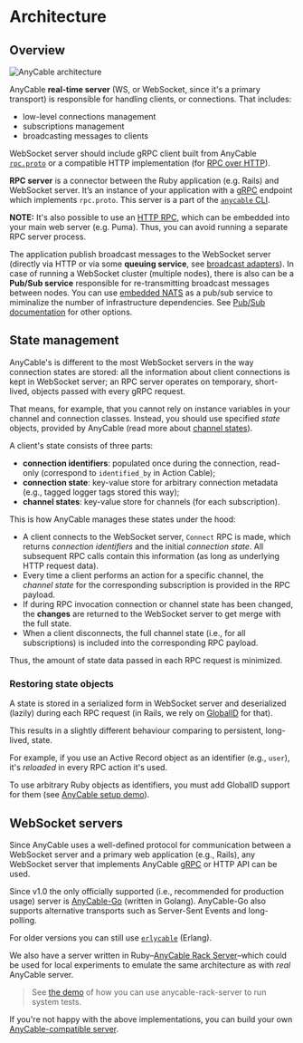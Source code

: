 # Architecture

## Overview

<picture>
  <source srcset="/assets/images/scheme_invert_new.png" media="(prefers-color-scheme: dark)">
  <img alt="AnyCable architecture" src="/assets/images/scheme_new.png">
</picture>

AnyCable **real-time server** (WS, or WebSocket, since it's a primary transport) is responsible for handling clients, or connections. That includes:

- low-level connections management
- subscriptions management
- broadcasting messages to clients

WebSocket server should include gRPC client built from AnyCable [`rpc.proto`](misc/rpc_proto.md) or a compatible HTTP implementation (for [RPC over HTTP](../ruby/http_rpc.md)).

**RPC server** is a connector between the Ruby application (e.g. Rails) and WebSocket server. It’s an instance of your application with a [gRPC](https://grpc.io) endpoint which implements `rpc.proto`. This server is a part of the [`anycable` CLI](ruby/cli.md).

**NOTE:** It's also possible to use an [HTTP RPC](../ruby/http_rpc.md), which can be embedded into your main web server (e.g. Puma). Thus, you can avoid running a separate RPC server process.

The application publish broadcast messages to the WebSocket server (directly via HTTP or via some **queuing service**, see [broadcast adapters](/ruby/broadcast_adapters.md)). In case of running a WebSocket cluster (multiple nodes), there is also can be a **Pub/Sub service** responsible for re-transmitting broadcast messages between nodes. You can use [embedded NATS](/anycable-go/embedded_nats.md) as a pub/sub service to miminalize the number of infrastructure dependencies. See [Pub/Sub documentation](/anycable-go/pubsub.md) for other options.

## State management

AnyCable's is different to the most WebSocket servers in the way connection states are stored: all the information about client connections is kept in WebSocket server; an RPC server operates on temporary, short-lived, objects passed with every gRPC request.

That means, for example, that you cannot rely on instance variables in your channel and connection classes. Instead, you should use specified _state_ objects, provided by AnyCable (read more about [channel states](rails/channels_state.md)).

A client's state consists of three parts:

- **connection identifiers**: populated once during the connection, read-only (correspond to `identified_by` in Action Cable);
- **connection state**: key-value store for arbitrary connection metadata (e.g., tagged logger tags stored this way);
- **channel states**: key-value store for channels (for each subscription).

This is how AnyCable manages these states under the hood:

- A client connects to the WebSocket server, `Connect` RPC is made, which returns _connection identifiers_ and the initial _connection state_. All subsequent RPC calls contain this information (as long as underlying HTTP request data).
- Every time a client performs an action for a specific channel, the _channel state_ for the corresponding subscription is provided in the RPC payload.
- If during RPC invocation connection or channel state has been changed, the **changes** are returned to the WebSocket server to get merge with the full state.
- When a client disconnects, the full channel state (i.e., for all subscriptions) is included into the corresponding RPC payload.

Thus, the amount of state data passed in each RPC request is minimized.

### Restoring state objects

A state is stored in a serialized form in WebSocket server and deserialized (lazily) during each RPC request (in Rails, we rely on [GlobalID](https://github.com/rails/globalid) for that).

This results in a slightly different behaviour comparing to persistent, long-lived, state.

For example, if you use an Active Record object as an identifier (e.g., `user`), it's _reloaded_ in every RPC action it's used.

To use arbitrary Ruby objects as identifiers, you must add GlobalID support for them (see [AnyCable setup demo](https://github.com/anycable/anycable_rails_demo/pull/2)).

## WebSocket servers

Since AnyCable uses a well-defined protocol for communication between a WebSocket server and a primary web application (e.g., Rails), any WebSocket server that implements AnyCable [gRPC](https://grpc.io) or HTTP API can be used.

Since v1.0 the only officially supported (i.e., recommended for production usage) server is [AnyCable-Go](anycable-go/getting_started.md) (written in Golang). AnyCable-Go also supports alternative transports such as Server-Sent Events and long-polling.

For older versions you can still use [`erlycable`](https://github.com/anycable/erlycable) (Erlang).

We also have a server written in Ruby–[AnyCable Rack Server](https://github.com/anycable/anycable-rack-server)–which could be used for local experiments to emulate the same architecture as with _real_ AnyCable server.

> See [the demo](https://github.com/anycable/anycable_rails_demo/pull/1) of how you can use anycable-rack-server to run system tests.

If you're not happy with the above implementations, you can build your own [AnyCable-compatible server](misc/how_to_anycable_server.md).
